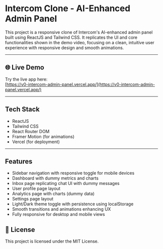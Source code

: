 
# Intercom Clone - AI-Enhanced Admin Panel

This project is a responsive clone of Intercom's AI-enhanced admin panel built using ReactJS and Tailwind CSS. It replicates the UI and core functionalities shown in the demo video, focusing on a clean, intuitive user experience with responsive design and smooth animations.

---

## 🌐 Live Demo
Try the live app here:  
[https://v0-intercom-admin-panel.vercel.app/](https://v0-intercom-admin-panel.vercel.app/)

---

##  Tech Stack
- ReactJS
- Tailwind CSS
- React Router DOM
- Framer Motion (for animations)
- Vercel (for deployment)

---

##  Features
- Sidebar navigation with responsive toggle for mobile devices
- Dashboard with dummy metrics and charts
- Inbox page replicating chat UI with dummy messages
- User profile page layout
- Analytics page with charts (dummy data)
- Settings page layout
- Light/Dark theme toggle with persistence using localStorage
- Smooth transitions and animations enhancing UX
- Fully responsive for desktop and mobile views








## 📝 License

This project is licensed under the MIT License.
